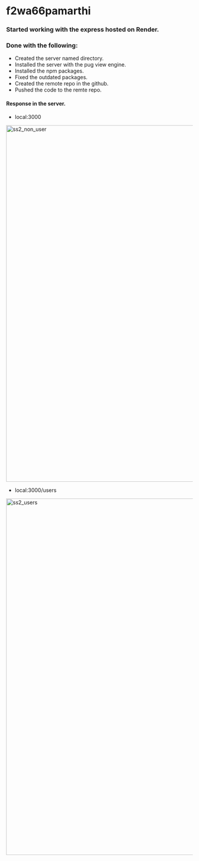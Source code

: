 # f2wa66pamarthi

### Started working with the express hosted on Render.

### Done with the following:
- Created the server named directory.
- Installed the server with the pug view engine.
- Installed the npm packages.
- Fixed the outdated packages.
- Created the remote repo in the github.
- Pushed the code to the remte repo.

#### Response in the server.
- local:3000
<img width="960" alt="ss2_non_user" src="https://user-images.githubusercontent.com/65946371/197099122-43bcb9b1-6eef-47c6-b4cf-b538aa27fc6f.PNG">

- local:3000/users

<img width="960" alt="ss2_users" src="https://user-images.githubusercontent.com/65946371/197099057-79dbbcd2-1ae1-43e0-8b30-50221c8eb619.PNG">

